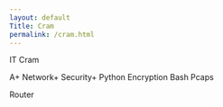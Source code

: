```yaml
---
layout: default
Title: Cram
permalink: /cram.html
---
```

IT Cram

A+ Network+ Security+ Python Encryption Bash Pcaps

Router